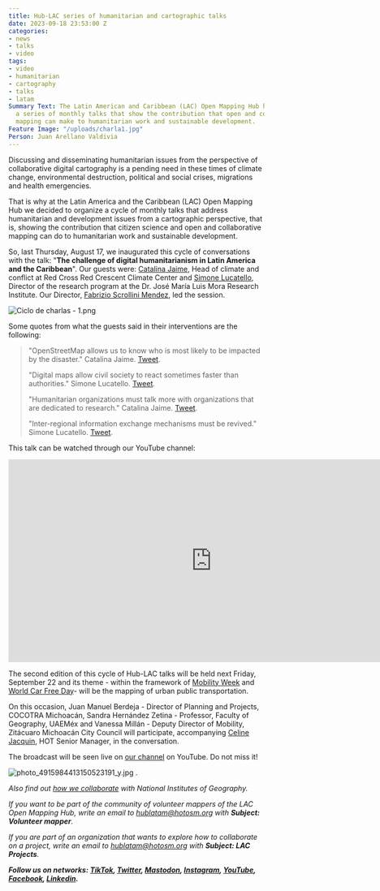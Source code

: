 ```yaml
---
title: Hub-LAC series of humanitarian and cartographic talks
date: 2023-09-18 23:53:00 Z
categories:
- news
- talks
- video
tags:
- video
- humanitarian
- cartography
- talks
- latam
Summary Text: The Latin American and Caribbean (LAC) Open Mapping Hub has organized
  a series of monthly talks that show the contribution that open and collaborative
  mapping can make to humanitarian work and sustainable development.
Feature Image: "/uploads/charla1.jpg"
Person: Juan Arellano Valdivia
---
```


Discussing and disseminating humanitarian issues from the perspective of collaborative digital cartography is a pending need in these times of climate change, environmental destruction, political and social crises, migrations and health emergencies.

That is why at the Latin America and the Caribbean (LAC) Open Mapping Hub we decided to organize a cycle of monthly talks that address humanitarian and development issues from a cartographic perspective, that is, showing the contribution that citizen science and open and collaborative mapping can do to humanitarian work and sustainable development.

So, last Thursday, August 17, we inaugurated this cycle of conversations with the talk: "**The challenge of digital humanitarianism in Latin America and the Caribbean**". Our guests were: [Catalina Jaime](https://www.climatecentre.org/staff/catalina-jaime/), Head of climate and conflict at Red Cross Red Crescent Climate Center and [Simone Lucatello](https://www.institutomora.edu.mx/Investigacion/SimoneLucatello/SitePages/Inicio.aspx), Director of the research program at the Dr. José María Luis Mora Research Institute. Our Director, [Fabrizio Scrollini Mendez](https://www.hotosm.org/people/fabrizio-scrollini/), led the session.

![Ciclo de charlas - 1.png](/uploads/Ciclo%20de%20charlas%20-%201.png)

Some quotes from what the guests said in their interventions are the following:

> "OpenStreetMap allows us to know who is most likely to be impacted by the disaster." Catalina Jaime. [Tweet](https://twitter.com/mapeoabierto_la/status/1692196940295938056).
>
> "Digital maps allow civil society to react sometimes faster than authorities." Simone Lucatello. [Tweet](https://twitter.com/mapeoabierto_la/status/1692198193604227472).
>
> "Humanitarian organizations must talk more with organizations that are dedicated to research." Catalina Jaime. [Tweet](https://twitter.com/mapeoabierto_la/status/1692200178013352215).
>
> "Inter-regional information exchange mechanisms must be revived." Simone Lucatello. [Tweet](https://twitter.com/mapeoabierto_la/status/1692201015032877324).

This talk can be watched through our YouTube channel:

<iframe width="800" height="400" src="https://www.youtube.com/embed/qbjhNFjrYq4" title="YouTube video player" frameborder="0" allow="accelerometer; autoplay; clipboard-write; encrypted-media; gyroscope; picture-in-picture; web-share" allowfullscreen></iframe>

The second edition of this cycle of Hub-LAC talks will be held next Friday, September 22 and its theme - within the framework of [Mobility Week](https://en.wikipedia.org/wiki/European_Mobility_Week) and [World Car Free Day](https://en.wikipedia.org/wiki/Car-free_days)- will be the mapping of urban public transportation.

On this occasion, Juan Manuel Berdeja - Director of Planning and Projects, COCOTRA Michoacán, Sandra Hernández Zetina - Professor, Faculty of Geography, UAEMéx and Vanessa Millán - Deputy Director of Mobility, Zitácuaro Michoacán City Council will participate, accompanying [Celine Jacquin](https://www.hotosm.org/people/celine-jacquin/), HOT Senior Manager, in the conversation.

The broadcast will be seen live on [our channel](https://www.youtube.com/@hubmapeoabiertoALC/streams) on YouTube. Do not miss it!

![photo_4915984413150523191_y.jpg](/uploads/photo_4915984413150523191_y.jpg)
.

*Also find out [how we collaborate](https://www.hotosm.org/updates/openstreetmap-y-las-cartografias-oficiales/) with National Institutes of Geography.*

*If you want to be part of the community of volunteer mappers of the LAC Open Mapping Hub, write an email to [hublatam@hotosm.org](https://www.hotosm.org/updates/mapping-as-a-response-to-the-disaster-in-esmeraldas-ecuador/hublatam@hotosm.org) with **Subject: Volunteer mapper**.*

*If you are part of an organization that wants to explore how to collaborate on a project, write an email to [hublatam@hotosm.org](https://www.hotosm.org/updates/mapping-as-a-response-to-the-disaster-in-esmeraldas-ecuador/hublatam@hotosm.org) with **Subject: LAC Projects**.*

***Follow us on networks: [TikTok](https://www.tiktok.com/@mapeoabierto_la?lang=es), [Twitter](https://twitter.com/mapeoabierto_la), [Mastodon](https://mapstodon.space/@mapeoabierto_la), [Instagram](https://www.instagram.com/mapeoabierto_la/), [YouTube](https://www.youtube.com/channel/UCTH6Z_QODJ4NmmBmubS68VA), [Facebook](https://www.facebook.com/Mapeo-abierto-Am%C3%A9rica-Latina-102804808622456/), [Linkedin](https://www.linkedin.com/showcase/91453300/admin/feed/posts/).***